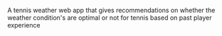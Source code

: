 A tennis weather web app that gives recommendations on whether the weather condition's are optimal or not for tennis based on past player experience
